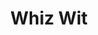 ---
pid: CH925
title: Whiz Wit
location_transcription: Somewhere next to the Ben Franklin Bridge
zipcode: '19102'
outside_phl: 
neighborhood: Rittenhouse Square,Avenue of The Arts
age: '25'
age_range: 20-29
instagram: 
image_file_name: CH_925.jpg
proposal_transcription: |-
  Suggestions:
  1) Held up by a pair of hands
  2) Deconstructed street long pieces of cheese steak
  3) cheese dripping below
  4) Food truck next to it selling cheesesteaks
topic: Food,Philadelphia
topic_summary: 0, 0
type: Interactive,Sculpture Statue
keywords_other: 
credit: Satvik Gadamsetty/Sarah Narburgh
image_labels: "-Cheese whiz drippage -shredded beef! -sliced not peppers -hot peppers
  -seeded bun"
twitter: 
facebook: 
permalink: "/monuments/ch925/"
layout: item-page
---